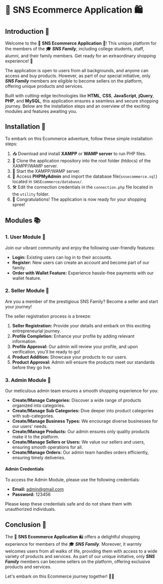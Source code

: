 # 🌟 **SNS Ecommerce Application** 🛍️

## **Introduction** 📜
Welcome to the 🌟 **SNS Ecommerce Application** 🎉! This unique platform for the members of the 🎓 ***SNS Family***, including college students, staff, alumni, and their family members. Get ready for an extraordinary shopping experience! 🛒

The application is open to users from all backgrounds, and anyone can access and buy products. However, as part of our special initiative, only ***SNS Family*** members are eligible to become sellers on the platform, offering unique products and services.

Built with cutting-edge technologies like **HTML**, **CSS**, **JavaScript**, **jQuery**, **PHP**, and **MySQL**, this application ensures a seamless and secure shopping journey. Below are the installation steps and an overview of the exciting modules and features awaiting you.

## **Installation** 🚀
To embark on this Ecommerce adventure, follow these simple installation steps:

1. 📥 Download and install **XAMPP** or **WAMP server** to run PHP files.
2. 📂 Clone the application repository into the root folder (htdocs) of the XAMPP/WAMP server.
3. 🚀 Start the XAMPP/WAMP server.
4. 🔗 Access **PHPMyAdmin** and import the database file(`snsecommerce.sql`) located in `SNSEcommerce/database/`.
5. 🛠️ Edit the connection credentials in the `connection.php` file located in the `utility` folder.
6. 🎉 Congratulations! The application is now ready for your shopping spree!

## **Modules** 📚

### **1. User Module** 👤
Join our vibrant community and enjoy the following user-friendly features:

- **Login:** Existing users can log in to their accounts.
- **Register:** New users can create an account and become part of our family.
- **Order with Wallet Feature:** Experience hassle-free payments with our wallet feature.

### **2. Seller Module** 🛒
Are you a member of the prestigious SNS Family? Become a seller and start your journey!

The seller registration process is a breeze:

1. **Seller Registration:** Provide your details and embark on this exciting entrepreneurial journey.
2. **Profile Completion:** Enhance your profile by adding relevant information.
3. **Profile Approval:** Our admin will review your profile, and upon verification, you'll be ready to go!
4. **Product Addition:** Showcase your products to our users.
5. **Product Approval:** Admin will ensure the products meet our standards before they go live.

### **3. Admin Module** 👑
Our meticulous admin team ensures a smooth shopping experience for you:

- **Create/Manage Categories:** Discover a wide range of products organized into categories.
- **Create/Manage Sub Categories:** Dive deeper into product categories with sub-categories.
- **Create/Manage Business Types:** We encourage diverse businesses for our users' needs.
- **Create/Manage Products:** Our admin ensures only quality products make it to the platform.
- **Create/Manage Sellers or Users:** We value our sellers and users, ensuring smooth operations for all.
- **Create/Manage Orders:** Our admin team handles orders efficiently, ensuring timely deliveries.

#### **Admin Credentials**
To access the Admin Module, please use the following credentials:

- **Email:** admin@gmail.com
- **Password:** 123456

Please keep these credentials safe and do not share them with unauthorized individuals.

## **Conclusion** 🎯
The 🌟 **SNS Ecommerce Application** 🛍️ offers a delightful shopping experience for members of the 🎓 ***SNS Family***. Moreover, it warmly welcomes users from all walks of life, providing them with access to a wide variety of products and services. As part of our unique initiative, only ***SNS Family*** members can become sellers on the platform, offering exclusive products and services.

Let's embark on this Ecommerce journey together! 🚀✨

